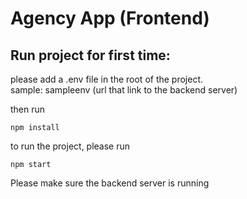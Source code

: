 # Agency App (Frontend)

## Run project for first time:
please add a .env file in the root of the project.\
sample: sampleenv (url that link to the backend server)

then run 
```
npm install
```

to run the project, please run 
```
npm start
```

Please make sure the backend server is running 
